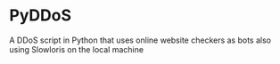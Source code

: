 # PyDDoS
A DDoS script in Python that uses online website checkers as bots also using Slowloris on the local machine
